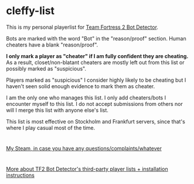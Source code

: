 # cleffy-list
This is my personal playerlist for [Team Fortress 2 Bot Detector](https://github.com/PazerOP/tf2_bot_detector). 

Bots are marked with the word "Bot" in the "reason/proof" section. Human cheaters have a blank "reason/proof".

**I only mark a player as "cheater" if I am fully confident they are cheating.** As a result, closet/non-blatant cheaters are mostly left out from this list or possibly marked as "suspicious".

Players marked as "suspicious" I consider highly likely to be cheating but I haven't seen solid enough evidence to mark them as cheater.

I am the only one who manages this list. I only add cheaters/bots I encounter myself to this list. I do not accept submissions from others nor will I merge this list with anyone else's list.

This list is most effective on Stockholm and Frankfurt servers, since that's where I play casual most of the time.

#

[My Steam, in case you have any questions/complaints/whatever](https://steamcommunity.com/id/Cleffy/)

#

[More about TF2 Bot Detector's third-party player lists + installation instructions](https://github.com/PazerOP/tf2_bot_detector/wiki/Customization#third-party-player-lists-and-rules)

